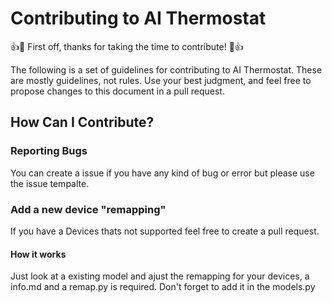 # Contributing to AI Thermostat

:+1::tada: First off, thanks for taking the time to contribute! :tada::+1:

The following is a set of guidelines for contributing to AI Thermostat. These are mostly guidelines, not rules. Use your best judgment, and feel free to propose changes to this
document in a pull request.

## How Can I Contribute?

### Reporting Bugs

You can create a issue if you have any kind of bug or error but please use the issue tempalte.

### Add a new device "remapping"

If you have a Devices thats not supported feel free to create a pull request.

#### How it works

Just look at a existing model and ajust the remapping for your devices, a info.md and a remap.py is required. Don't forget to add it in the models.py
